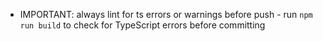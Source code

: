 - IMPORTANT: always lint for ts errors or warnings before push - run `npm run build` to check for TypeScript errors before committing